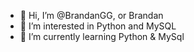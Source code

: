 - 👋 Hi, I’m @BrandanGG, or Brandan
- 👀 I’m interested in Python and MySQL
- 🌱 I’m currently learning Python & MySql

<!---
BrandanGG/BrandanGG is a ✨ special ✨ repository because its `README.md` (this file) appears on your GitHub profile.
You can click the Preview link to take a look at your changes.
--->
